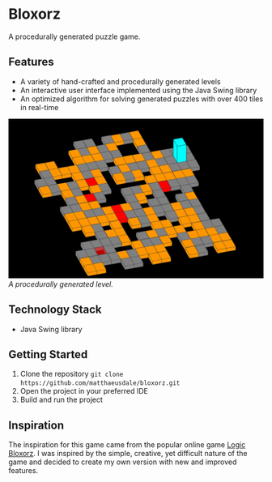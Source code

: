 # Bloxorz
A procedurally generated puzzle game.

## Features
- A variety of hand-crafted and procedurally generated levels
- An interactive user interface implemented using the Java Swing library 
- An optimized algorithm for solving generated puzzles with over 400 tiles in real-time 

![alt](https://github.com/matthaeusdale/Bloxorz/blob/main/bloxorz_image.png)
*A procedurally generated level.*

## Technology Stack
- Java Swing library 

## Getting Started
1. Clone the repository `git clone https://github.com/matthaeusdale/bloxorz.git`
2. Open the project in your preferred IDE 
3. Build and run the project 

## Inspiration
The inspiration for this game came from the popular online game [Logic Bloxorz](https://www.mathplayground.com/logic_bloxorz.html). I was inspired by the simple, creative, yet difficult nature of the game and decided to create my own version with new and improved features.

